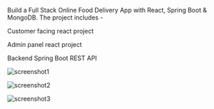 Build a Full Stack Online Food Delivery App with React, Spring Boot & MongoDB. The project includes -

Customer facing react project

Admin panel react project

Backend Spring Boot REST API

![screenshot1](https://github.com/user-attachments/assets/b1bb7c20-3160-412d-bc76-7690debfc4fa)

![screenshot2](https://github.com/user-attachments/assets/c38e498f-17e0-4ccb-b238-d95f0a8020ce)

![screenshot3](https://github.com/user-attachments/assets/3e896733-46c9-48e4-b537-6314eff9aa96)
